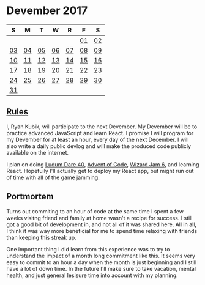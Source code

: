 # Devember 2017

S | M | T | W | R | F | S
--- | --- | --- | --- | --- | --- | ---
| | | | | | [01](01/README.md) | [02](02/README.md) 
[03](03/README.md)| [04](04/README.md)| [05](05/README.md)| [06](06/README.md)| [07](07/README.md)| [08](08/README.md) | [09](09/README.md) 
[10](10/README.md) | [11](11/README.md) | [12](12/README.md) | [13](13/README.md) | [14](14/README.md) | [15](15/README.md) | [16](16/README.md)
[17](17/README.md) | [18](18/README.md) | [19](19/README.md) | [20](20/README.md) | [21](21/README.md) | [22](22/README.md) | [23](23/README.md)
[24](24/README.md) | [25](25/README.md) | [26](26/README.md) | [27](27/README.md) | [28](28/README.md) | [29](29/README.md) | [30](30/README.md)
[31](31/README.md) | | | | | | 


## [Rules](http://devember.org/rules)

I, Ryan Kubik, will participate to the next Devember. My Devember will be to practice advanced JavaScript and learn React. I promise I will program for my Devember for at least an hour, every day of the next December. I will also write a daily public devlog and will make the produced code publicly available on the internet. 

I plan on doing [Ludum Dare 40](https://ldjam.com/events/ludum-dare/40/), [Advent of Code](https://adventofcode.com/), [Wizard Jam 6](https://itch.io/jam/wizard-jam-6), and learning React. Hopefully I'll actually get to deploy my React app, but might run out of time with all of the game jamming.

## Portmortem
Turns out commiting to an hour of code at the same time I spent a few weeks visitng friend and family at home wasn't a recipe for success. I still got a good bit of development in, and not all of it was shared here. All in all, I think it was way more beneficial for me to spend time relaxing with friends than keeping this streak up. 

One important thing I did learn from this experience was to try to understand the impact of a month long commitment like this. It seems very easy to commit to an hour a day when the month is just beginning and I still have a lot of down time. In the future I'll make sure to take vacation, mental health, and just general lesisure time into account with my planning. 
